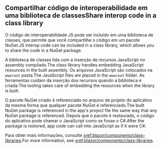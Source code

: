 ## <a name="share-interop-code-in-a-class-library"></a><span data-ttu-id="bfd75-101">Compartilhar código de interoperabilidade em uma biblioteca de classes</span><span class="sxs-lookup"><span data-stu-id="bfd75-101">Share interop code in a class library</span></span>

<span data-ttu-id="bfd75-102">O código de interoperabilidade JS pode ser incluído em uma biblioteca de classes, que permite que você compartilhe o código em um pacote NuGet.</span><span class="sxs-lookup"><span data-stu-id="bfd75-102">JS interop code can be included in a class library, which allows you to share the code in a NuGet package.</span></span>

<span data-ttu-id="bfd75-103">A biblioteca de classes lida com a inserção de recursos JavaScript no assembly compilado.</span><span class="sxs-lookup"><span data-stu-id="bfd75-103">The class library handles embedding JavaScript resources in the built assembly.</span></span> <span data-ttu-id="bfd75-104">Os arquivos JavaScript são colocados na `wwwroot` pasta.</span><span class="sxs-lookup"><span data-stu-id="bfd75-104">The JavaScript files are placed in the `wwwroot` folder.</span></span> <span data-ttu-id="bfd75-105">As ferramentas cuidam da inserção dos recursos quando a biblioteca é criada.</span><span class="sxs-lookup"><span data-stu-id="bfd75-105">The tooling takes care of embedding the resources when the library is built.</span></span>

<span data-ttu-id="bfd75-106">O pacote NuGet criado é referenciado no arquivo de projeto do aplicativo da mesma forma que qualquer pacote NuGet é referenciado.</span><span class="sxs-lookup"><span data-stu-id="bfd75-106">The built NuGet package is referenced in the app's project file the same way that any NuGet package is referenced.</span></span> <span data-ttu-id="bfd75-107">Depois que o pacote é restaurado, o código do aplicativo pode chamar o JavaScript como se fosse o C#.</span><span class="sxs-lookup"><span data-stu-id="bfd75-107">After the package is restored, app code can call into JavaScript as if it were C#.</span></span>

<span data-ttu-id="bfd75-108">Para obter mais informações, consulte <xref:blazor/components/class-libraries>.</span><span class="sxs-lookup"><span data-stu-id="bfd75-108">For more information, see <xref:blazor/components/class-libraries>.</span></span>
